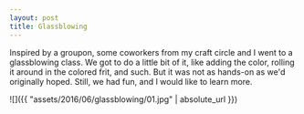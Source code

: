 ```yaml
---
layout: post
title: Glassblowing
---
```

Inspired by a groupon, some coworkers from my craft circle and I went to a
glassblowing class. We got to do a little bit of it, like adding the color,
rolling it around in the colored frit, and such. But it was not as hands-on as
we'd originally hoped. Still, we had fun, and I would like to learn more.

![]({{ "assets/2016/06/glassblowing/01.jpg" | absolute_url }})
